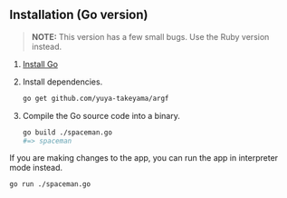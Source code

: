 ## Installation (Go version)

> **NOTE:** This version has a few small bugs. Use the Ruby version instead.

1. [Install Go](https://golang.org)

2. Install dependencies.

   ```bash
   go get github.com/yuya-takeyama/argf
   ```

3. Compile the Go source code into a binary.

   ```bash
   go build ./spaceman.go
   #=> spaceman
   ```

If you are making changes to the app, you can run the app in interpreter mode instead.

```bash
go run ./spaceman.go
```

